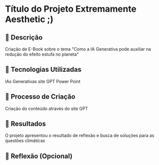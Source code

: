 # Título do Projeto Extremamente Aesthetic ;)

## 📒 Descrição
Criação de E-Book sobre o tema "Como a IA Generativa pode auxiliar na redução do efeito estufa no planeta"

## 🤖 Tecnologias Utilizadas
IAs Generativas site GPT
Power Point

## 🧐 Processo de Criação
Criação do conteúdo através do site GPT

## 🚀 Resultados
O projeto apresentou o resultado de reflexão e busca de soluções para as questões climáticas

## 💭 Reflexão (Opcional)

